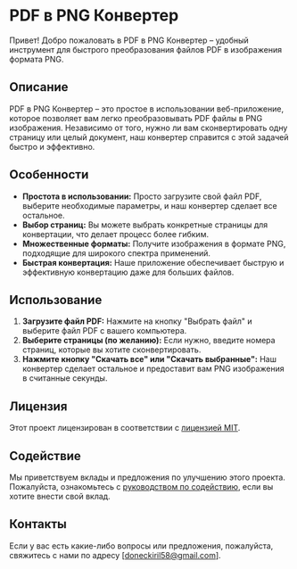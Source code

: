 # PDF в PNG Конвертер

Привет! Добро пожаловать в PDF в PNG Конвертер – удобный инструмент для быстрого преобразования файлов PDF в изображения формата PNG.

## Описание

PDF в PNG Конвертер – это простое в использовании веб-приложение, которое позволяет вам легко преобразовывать PDF файлы в PNG изображения. Независимо от того, нужно ли вам сконвертировать одну страницу или целый документ, наш конвертер справится с этой задачей быстро и эффективно.

## Особенности

- **Простота в использовании:** Просто загрузите свой файл PDF, выберите необходимые параметры, и наш конвертер сделает все остальное.
- **Выбор страниц:** Вы можете выбрать конкретные страницы для конвертации, что делает процесс более гибким.
- **Множественные форматы:** Получите изображения в формате PNG, подходящие для широкого спектра применений.
- **Быстрая конвертация:** Наше приложение обеспечивает быструю и эффективную конвертацию даже для больших файлов.

## Использование

1. **Загрузите файл PDF:** Нажмите на кнопку "Выбрать файл" и выберите файл PDF с вашего компьютера.
2. **Выберите страницы (по желанию):** Если нужно, введите номера страниц, которые вы хотите сконвертировать.
3. **Нажмите кнопку "Скачать все" или "Скачать выбранные":** Наш конвертер сделает остальное и предоставит вам PNG изображения в считанные секунды.

## Лицензия

Этот проект лицензирован в соответствии с [лицензией MIT](LICENSE).

## Содействие

Мы приветствуем вклады и предложения по улучшению этого проекта. Пожалуйста, ознакомьтесь с [руководством по содействию](CONTRIBUTING.md), если вы хотите внести свой вклад.

## Контакты

Если у вас есть какие-либо вопросы или предложения, пожалуйста, свяжитесь с нами по адресу [doneckiril58@gmail.com].

